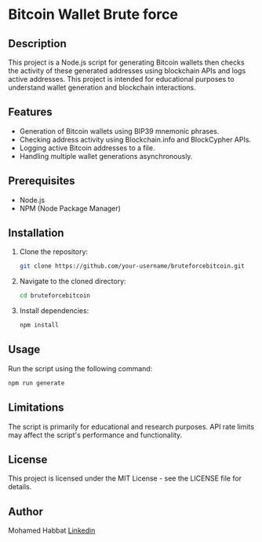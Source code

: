# Bitcoin Wallet Brute force

## Description

This project is a Node.js script for generating Bitcoin wallets then checks the activity of these generated addresses using blockchain APIs and logs active addresses. This project is intended for educational purposes to understand wallet generation and blockchain interactions.

## Features

- Generation of Bitcoin wallets using BIP39 mnemonic phrases.
- Checking address activity using Blockchain.info and BlockCypher APIs.
- Logging active Bitcoin addresses to a file.
- Handling multiple wallet generations asynchronously.

## Prerequisites

- Node.js
- NPM (Node Package Manager)

## Installation

1. Clone the repository:

    ```bash
    git clone https://github.com/your-username/bruteforcebitcoin.git
    ```

2. Navigate to the cloned directory:

    ```bash
    cd bruteforcebitcoin
    ```

3. Install dependencies:

    ```bash
    npm install
    ```

## Usage

Run the script using the following command:

```bash
npm run generate
```

## Limitations

The script is primarily for educational and research purposes.
API rate limits may affect the script's performance and functionality.

## License

This project is licensed under the MIT License - see the LICENSE file for details.

## Author

Mohamed Habbat [Linkedin](https://www.linkedin.com/in/mohamed-habbat/)
